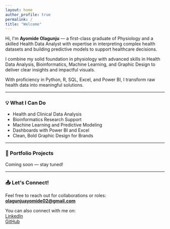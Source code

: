 ```yaml
---
layout: home
author_profile: true
permalink: /
title: "Welcome"
---
```


Hi, I'm **Ayomide Olagunju** — a first-class graduate of Physiology and a skilled Health Data Analyst with expertise in interpreting complex health  
datasets and building predictive models to support healthcare decisions.

I combine my solid foundation in physiology with advanced skills in Health Data Analysis, Bioinformatics, Machine Learning, and Graphic Design to  
deliver clear insights and impactful visuals.

With proficiency in Python, R, SQL, Excel, and Power BI, I transform raw health data into meaningful solutions.

---

### 💡 What I Can Do
- Health and Clinical Data Analysis  
- Bioinformatics Research Support  
- Machine Learning and Predictive Modeling  
- Dashboards with Power BI and Excel  
- Clean, Bold Graphic Design for Brands  

---

### 📌 Portfolio Projects
Coming soon — stay tuned!

---

### 📤 Let's Connect!
Feel free to reach out for collaborations or roles:  
**[olagunjuayomide02@gmail.com](mailto:olagunjuayomide02@gmail.com)**

You can also connect with me on:  
[LinkedIn](https://www.linkedin.com/in/olagunju-ayomide-636843298/)  
[GitHub](https://github.com/Ayomide2025-web)
